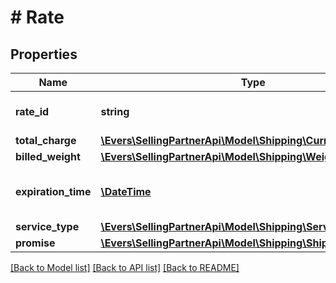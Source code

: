 # # Rate

## Properties

Name | Type | Description | Notes
------------ | ------------- | ------------- | -------------
**rate_id** | **string** | An identifier for the rate. | [optional]
**total_charge** | [**\Evers\SellingPartnerApi\Model\Shipping\Currency**](Currency.md) |  | [optional]
**billed_weight** | [**\Evers\SellingPartnerApi\Model\Shipping\Weight**](Weight.md) |  | [optional]
**expiration_time** | [**\DateTime**](\DateTime.md) | The time after which the offering will expire. | [optional]
**service_type** | [**\Evers\SellingPartnerApi\Model\Shipping\ServiceType**](ServiceType.md) |  | [optional]
**promise** | [**\Evers\SellingPartnerApi\Model\Shipping\ShippingPromiseSet**](ShippingPromiseSet.md) |  | [optional]

[[Back to Model list]](../../README.md#models) [[Back to API list]](../../README.md#endpoints) [[Back to README]](../../README.md)
